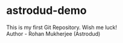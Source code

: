 # astrodud-demo
This is my first Git Repository. Wish me luck!
<br>
Author - Rohan Mukherjee (Astrodud)
